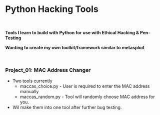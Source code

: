 # Python Hacking Tools

<br />

**Tools I learn to build with Python for use with Ethical Hacking & Pen-Testing**

**Wanting to create my own toolkit/framework similar to metasploit**

<br />

### Project_01: MAC Address Changer

* Two tools currently
  * maccas_choice.py - User is required to enter the MAC address manually
  * maccas_random.py - Tool will randomly choose MAC address for you.
* Wil make them into one tool after further bug testing.
